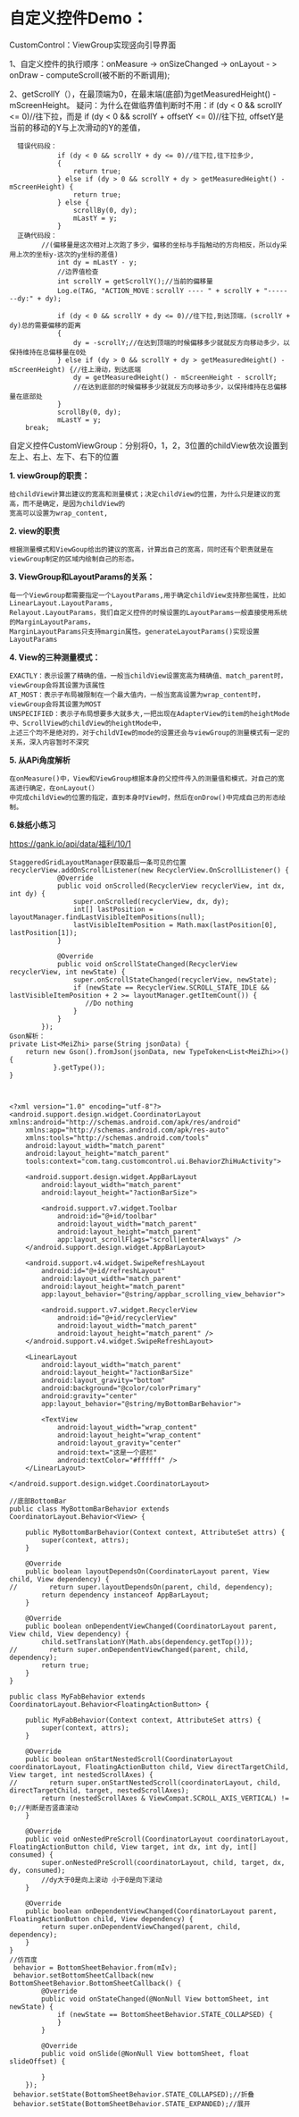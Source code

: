 # 自定义控件Demo：
CustomControl：ViewGroup实现竖向引导界面

1、自定义控件的执行顺序：onMeasure -> onSizeChanged -> onLayout - > onDraw - computeScroll(被不断的不断调用);

2、getScrollY（），在最顶端为0，在最末端(底部)为getMeasuredHeight() - mScreenHeight。
疑问：为什么在做临界值判断时不用：if (dy < 0 && scrollY <= 0)//往下拉，而是 if (dy < 0 && scrollY + offsetY <= 0)//往下拉,
		 	offsetY是当前的移动的Y与上次滑动的Y的差值，
      
      错误代码段：
                if (dy < 0 && scrollY + dy <= 0)//往下拉,往下拉多少,
                {
                    return true;
                } else if (dy > 0 && scrollY + dy > getMeasuredHeight() - mScreenHeight) {
                    return true;
                } else {
                    scrollBy(0, dy);
                    mLastY = y;
                }
      正确代码段：
      		//(偏移量是这次相对上次跑了多少，偏移的坐标与手指触动的方向相反，所以dy采用上次的坐标y-这次的y坐标的差值)
                int dy = mLastY - y;
                //边界值检查
                int scrollY = getScrollY();//当前的偏移量
                Log.e(TAG, "ACTION_MOVE：scrollY ---- " + scrollY + "-------dy:" + dy);

                if (dy < 0 && scrollY + dy <= 0)//往下拉,到达顶端，(scrollY + dy)总的需要偏移的距离
                {
                    dy = -scrollY;//在达到顶端的时候偏移多少就就反方向移动多少，以保持维持在总偏移量在0处
                } else if (dy > 0 && scrollY + dy > getMeasuredHeight() - mScreenHeight) {//往上滑动，到达底端
                    dy = getMeasuredHeight() - mScreenHeight - scrollY;
                    //在达到底部的时候偏移多少就就反方向移动多少，以保持维持在总偏移量在底部处
                }
                scrollBy(0, dy);
                mLastY = y;
		break;
			








自定义控件CustomViewGroup：分别将0，1，2，3位置的childView依次设置到左上、右上、左下、右下的位置

**1. viewGroup的职责：**

    给childView计算出建议的宽高和测量模式；决定childView的位置，为什么只是建议的宽高，而不是确定，是因为childView的
	宽高可以设置为wrap_content,

**2. view的职责**

	根据测量模式和ViewGoup给出的建议的宽高，计算出自己的宽高，同时还有个职责就是在viewGroup制定的区域内绘制自己的形态。

**3. ViewGroup和LayoutParams的关系：**
	
	每一个ViewGroup都需要指定一个LayoutParams,用于确定childView支持那些属性，比如LinearLayout.LayoutParams,
	Relayout.LayoutParams，我们自定义控件的时候设置的LayoutParams一般直接使用系统的MarginLayoutParams，
	MarginLayoutParams只支持margin属性。generateLayoutParams()实现设置LayoutParams

**4. View的三种测量模式：**

	EXACTLY：表示设置了精确的值，一般当childView设置宽高为精确值、match_parent时，viewGroup会将其设置为该属性
    AT_MOST：表示子布局被限制在一个最大值内，一般当宽高设置为wrap_content时，viewGroup会将其设置为MOST
    UNSPECIFIED：表示子布局想要多大就多大,一把出现在AdapterView的item的heightMode中、ScrollView的childView的heightMode中，
    上述三个均不是绝对的，对于childVIew的mode的设置还会与viewGroup的测量模式有一定的关系，深入内容暂时不深究

**5. 从APi角度解析**
	
	在onMeasure()中，View和ViewGroup根据本身的父控件传入的测量值和模式，对自己的宽高进行确定，在onLayout(）
	中完成childView的位置的指定，直到本身时View时，然后在onDrow()中完成自己的形态绘制。




**6.妹纸小练习**

https://gank.io/api/data/福利/10/1

    StaggeredGridLayoutManager获取最后一条可见的位置
    recyclerView.addOnScrollListener(new RecyclerView.OnScrollListener() {
                @Override
                public void onScrolled(RecyclerView recyclerView, int dx, int dy) {
                    super.onScrolled(recyclerView, dx, dy);
                    int[] lastPosition = layoutManager.findLastVisibleItemPositions(null);
                    lastVisibleItemPosition = Math.max(lastPosition[0], lastPosition[1]);
                }

                @Override
                public void onScrollStateChanged(RecyclerView recyclerView, int newState) {
                    super.onScrollStateChanged(recyclerView, newState);
                    if (newState == RecyclerView.SCROLL_STATE_IDLE && lastVisibleItemPosition + 2 >= layoutManager.getItemCount()) {
                       //Do nothing
                    }
                }
            });
    Gson解析：
    private List<MeiZhi> parse(String jsonData) {
        return new Gson().fromJson(jsonData, new TypeToken<List<MeiZhi>>() {
               }.getType());
    }



    <?xml version="1.0" encoding="utf-8"?>
    <android.support.design.widget.CoordinatorLayout xmlns:android="http://schemas.android.com/apk/res/android"
        xmlns:app="http://schemas.android.com/apk/res-auto"
        xmlns:tools="http://schemas.android.com/tools"
        android:layout_width="match_parent"
        android:layout_height="match_parent"
        tools:context="com.tang.customcontrol.ui.BehaviorZhiHuActivity">

        <android.support.design.widget.AppBarLayout
            android:layout_width="match_parent"
            android:layout_height="?actionBarSize">

            <android.support.v7.widget.Toolbar
                android:id="@+id/toolbar"
                android:layout_width="match_parent"
                android:layout_height="match_parent"
                app:layout_scrollFlags="scroll|enterAlways" />
        </android.support.design.widget.AppBarLayout>

        <android.support.v4.widget.SwipeRefreshLayout
            android:id="@+id/refreshLayout"
            android:layout_width="match_parent"
            android:layout_height="match_parent"
            app:layout_behavior="@string/appbar_scrolling_view_behavior">

            <android.support.v7.widget.RecyclerView
                android:id="@+id/recyclerView"
                android:layout_width="match_parent"
                android:layout_height="match_parent" />
        </android.support.v4.widget.SwipeRefreshLayout>

        <LinearLayout
            android:layout_width="match_parent"
            android:layout_height="?actionBarSize"
            android:layout_gravity="bottom"
            android:background="@color/colorPrimary"
            android:gravity="center"
            app:layout_behavior="@string/myBottomBarBehavior">

            <TextView
                android:layout_width="wrap_content"
                android:layout_height="wrap_content"
                android:layout_gravity="center"
                android:text="这是一个底栏"
                android:textColor="#ffffff" />
        </LinearLayout>

    </android.support.design.widget.CoordinatorLayout>

    //底部BottomBar
    public class MyBottomBarBehavior extends CoordinatorLayout.Behavior<View> {

        public MyBottomBarBehavior(Context context, AttributeSet attrs) {
            super(context, attrs);
        }

        @Override
        public boolean layoutDependsOn(CoordinatorLayout parent, View child, View dependency) {
    //        return super.layoutDependsOn(parent, child, dependency);
            return dependency instanceof AppBarLayout;
        }

        @Override
        public boolean onDependentViewChanged(CoordinatorLayout parent, View child, View dependency) {
            child.setTranslationY(Math.abs(dependency.getTop()));
    //        return super.onDependentViewChanged(parent, child, dependency);
            return true;
        }
    }

    public class MyFabBehavior extends CoordinatorLayout.Behavior<FloatingActionButton> {

        public MyFabBehavior(Context context, AttributeSet attrs) {
            super(context, attrs);
        }

        @Override
        public boolean onStartNestedScroll(CoordinatorLayout coordinatorLayout, FloatingActionButton child, View directTargetChild, View target, int nestedScrollAxes) {
    //        return super.onStartNestedScroll(coordinatorLayout, child, directTargetChild, target, nestedScrollAxes);
            return (nestedScrollAxes & ViewCompat.SCROLL_AXIS_VERTICAL) != 0;//判断是否竖直滚动
        }

        @Override
        public void onNestedPreScroll(CoordinatorLayout coordinatorLayout, FloatingActionButton child, View target, int dx, int dy, int[] consumed) {
            super.onNestedPreScroll(coordinatorLayout, child, target, dx, dy, consumed);
            //dy大于0是向上滚动 小于0是向下滚动
        }

        @Override
        public boolean onDependentViewChanged(CoordinatorLayout parent, FloatingActionButton child, View dependency) {
            return super.onDependentViewChanged(parent, child, dependency);
        }
    }
    //仿百度
     behavior = BottomSheetBehavior.from(mIv);
     behavior.setBottomSheetCallback(new BottomSheetBehavior.BottomSheetCallback() {
            @Override
            public void onStateChanged(@NonNull View bottomSheet, int newState) {
                if (newState == BottomSheetBehavior.STATE_COLLAPSED) {
                }
            }

            @Override
            public void onSlide(@NonNull View bottomSheet, float slideOffset) {

            }
        });
     behavior.setState(BottomSheetBehavior.STATE_COLLAPSED);//折叠
     behavior.setState(BottomSheetBehavior.STATE_EXPANDED);//展开